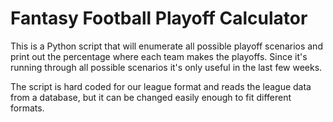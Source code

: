 # Fantasy Football Playoff Calculator
This is a Python script that will enumerate all possible playoff scenarios and print out the percentage where each team makes the playoffs. Since it's running through all possible scenarios it's only useful in the last few weeks.

The script is hard coded for our league format and reads the league data from a database, but it can be changed easily enough to fit different formats.